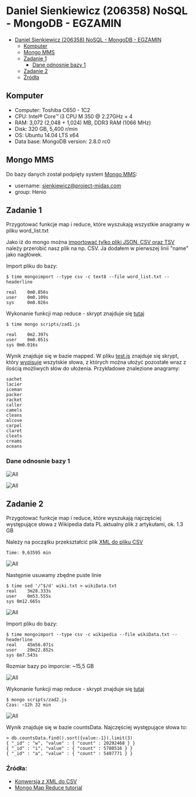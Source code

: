 # Daniel Sienkiewicz (206358) NoSQL - MongoDB - EGZAMIN

- [Daniel Sienkiewicz (206358) NoSQL - MongoDB - EGZAMIN](#daniel-sienkiewicz-206358-nosql---mongodb---egzamin)
    - [Komputer](#komputer)
    - [Mongo MMS](#mongo-mms)
    - [Zadanie 1](#zadanie-1)
        - [Dane odnosnie bazy 1](#dane-odnosnie-bazy-1)
    - [Zadanie 2](#zadanie-2)
    - [Źródła](#zrodla)


## Komputer
* Computer: Toshiba C650 - 1C2
* CPU: Intel® Core™ i3 CPU M 350 @ 2.27GHz × 4 
* RAM: 3,072 (2,048 + 1,024) MB, DDR3 RAM (1066 MHz)
* Disk: 320 GB, 5,400 r/min
* OS: Ubuntu 14.04 LTS x64
* Data base: MongoDB version: 2.8.0 rc0

## Mongo MMS
Do bazy danych został podpięty system [Mongo MMS](http://mms.mongodb.com):

* username: sienkiewicz@project-midas.com
* group: Henio

## Zadanie 1
Przygotować funkcje map i reduce, które wyszukają wszystkie anagramy w pliku word_list.txt

Jako iż do mongo można [importować tylko pliki JSON, CSV oraz TSV](http://docs.mongodb.org/v2.2/reference/mongoimport/) należy przerobić nasz plik na np. CSV. Ja dodałem w pierwszej linii "name" jako nagłówek.

Import pliku do bazy:
~~~
$ time mongoimport --type csv -c text8 --file word_list.txt --headerline

real	0m0.856s
user	0m0.109s
sys		0m0.026s
~~~

Wykonanie funkcji map reduce - skrypt znajduje się [tutaj](scripts/zad1.js)
~~~
$ time mongo scripts/zad1.js

real	0m2.397s
user	0m0.051s
sys	0m0.016s
~~~

Wynik znajduje się w bazie mapped. W pliku [test.js](script/test.js) znajduje się skrypt, który [wypisuje](scripts/odp1.txt) wszytskie słowa, z których można ułożyć pozostałe wraz z ilością możliwych słów do ułożenia.
Przykładowe znalezione anagramy:
~~~
sachet
lacier
iceman
packer
racket
caller
camels
cleans
alcove
carpel
claret
cleats
creams
oceans
~~~

### Dane odnosnie bazy 1
![All](images/all.png)

![All](images/all1.png)

## Zadanie 2
Przygotować funkcje map i reduce, które wyszukają najczęściej występujące słowa z Wikipedia data PL aktualny plik z artykułami, ok. 1.3 GB

Należy na początku przekształcić plik [XML do pliku CSV](scripts/XMLParser/src)
~~~
Time: 9,63595 min
~~~

![All](images/xmlToCSV.png)

Następnie usuwamy zbędne puste linie
~~~
$ time sed '/^$/d' wiki.txt > wikiData.txt
real	3m28.333s
user	0m53.555s
sys	0m12.665s
~~~

![All](images/sed.png)

Import pliku do bazy:
~~~
$ time mongoimport --type csv -c wikipedia --file wikiData.txt --headerline
real	45m56.071s
user	20m22.852s
sys	6m7.543s
~~~

Rozmiar bazy po imporcie: ~15,5 GB

![All](images/mongoimport.png)

Wykonanie funkcji map reduce - skrypt znajduje się [tutaj](scripts/zad2.js)
~~~
$ mongo scripts/zad2.js
Czas: ~12h 32 min
~~~

![All](images/mapreduce2.png)

Wynik znajduje się w bazie countsData. Najczęściej występujące słowa to:
~~~
> db.countsData.find().sort({value:-1}).limit(3)
{ "_id" : "w", "value" : { "count" : 20292468 } }
{ "_id" : "i", "value" : { "count" : 5780516 } }
{ "_id" : "a", "value" : { "count" : 5407771 } }
~~~

### Źródła:
* [Konwersja z XML do CSV](http://sax.sourceforge.net/)
* [Mongo Map Reduce tutorial](http://docs.mongodb.org/manual/tutorial/map-reduce-examples/)
